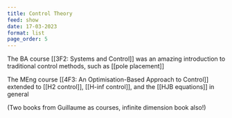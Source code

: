 ```yaml
---
title: Control Theory
feed: show
date: 17-03-2023
format: list
page_order: 5
---
```



The BA course [[3F2: Systems and Control]] was an amazing introduction to traditional control methods, such as [[pole placement]]

The MEng course [[4F3: An Optimisation-Based Approach to Control]] extended to [[H2 control]], [[H-inf control]], and the [[HJB equations]] in general

(Two books from Guillaume as courses, infinite dimension book also!)